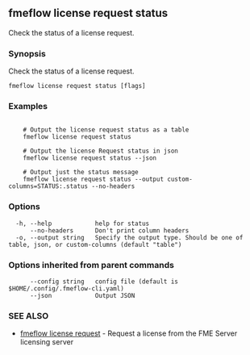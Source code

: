 ## fmeflow license request status

Check the status of a license request.

### Synopsis

Check the status of a license request.

```
fmeflow license request status [flags]
```

### Examples

```

	# Output the license request status as a table
	fmeflow license request status
	
	# Output the license Request status in json
	fmeflow license request status --json
	
	# Output just the status message
	fmeflow license request status --output custom-columns=STATUS:.status --no-headers
```

### Options

```
  -h, --help            help for status
      --no-headers      Don't print column headers
  -o, --output string   Specify the output type. Should be one of table, json, or custom-columns (default "table")
```

### Options inherited from parent commands

```
      --config string   config file (default is $HOME/.config/.fmeflow-cli.yaml)
      --json            Output JSON
```

### SEE ALSO

* [fmeflow license request](fmeflow_license_request.md)	 - Request a license from the FME Server licensing server

